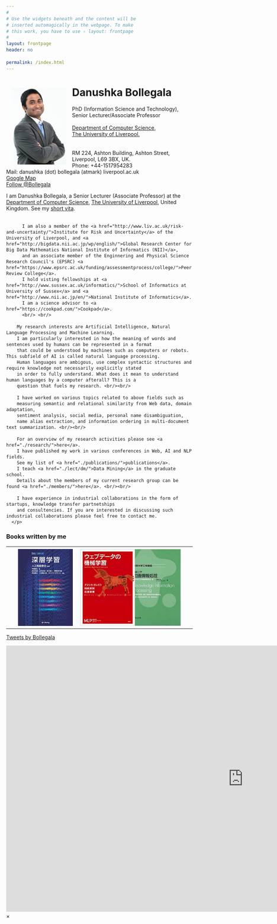 ```yaml
---
#
# Use the widgets beneath and the content will be
# inserted automagically in the webpage. To make
# this work, you have to use › layout: frontpage
#
layout: frontpage
header: no

permalink: /index.html
---
```


<div class="home">

<p><img src="./images/danushka.jpg" align="left" width="148" height="208" vspace="4" hspace="15"/>
          <div><h1 class="title"> Danushka Bollegala</h1></div>
        PhD (Information Science and Technology),<br />
         Senior Lecturer/Associate Professor<br/>
        <br/>
        <a href="http://www.csc.liv.ac.uk/">
        Department of Computer Science,</a><br/>
        <!--
        <a href="http://www.liv.ac.uk/electrical-engineering-electronics-and-computer-science/">
          School of Electrical Engineering, Electronics, and Computer Science </a>,<br/>-->
        <a href="http://www.liv.ac.uk/">
          The University of Liverpool.</a><br/>
        <br/>
        <br/> 
        RM 224, Ashton Building, Ashton Street, Liverpool, L69 3BX, UK.<br/>
        Phone: +44-1517954283<br/>
        Mail: danushka (dot) bollegala (atmark) liverpool.ac.uk <br/>
        <a href="https://www.google.com/maps/d/u/0/viewer?ll=53.406497%2C-2.966373&spn=0%2C0&hl=en&t=h&msa=0&source=embed&ie=UTF8&mid=1jSFL6jBzMMw1O2cF6rKUCC8XDA4">Google Map</a><br/>
        <a href="http://twitter.com/Bollegala" class="twitter-follow-button">Follow @Bollegala</a>
        <script
        src="http://platform.twitter.com/widgets.js"
        type="text/javascript"></script>        
      </p>

  <p>  
        I am Danushka Bollegala, a Senior Lecturer (Associate Professor) at the
          <a href="http://www.liv.ac.uk/computer-science/">Department of Computer Science</a>, <a href="http://www.liv.ac.uk/">The University of Liverpool</a>, United Kingdom. 
        See my <a href="./cv/">short vita</a>.
          <br/> <br/>

          I am also a member of the <a href="http://www.liv.ac.uk/risk-and-uncertainty/">Institute for Risk and Uncertainty</a> of the University of Liverpool, and <a href="http://bigdata.nii.ac.jp/wp/english/">Global Research Center for Big Data Mathematics National Institute of Informatics (NII)</a>,
          and an associate member of the Enginnering and Physical Science Research Council's (EPSRC) <a href="https://www.epsrc.ac.uk/funding/assessmentprocess/college/">Peer Review College</a>. 
          I hold visting fellowships at <a href="http://www.sussex.ac.uk/informatics/">School of Informatics at University of Sussex</a> and <a href="http://www.nii.ac.jp/en/">National Institute of Informatics</a>.
          I am a science advisor to <a href="https://cookpad.com/">Cookpad</a>.
          <br/> <br/>

        My research interests are Artificial Intelligence, Natural Language Processing and Machine Learning.
        I am particularly interested in how the meaning of words and sentences used by humans can be represented in a format
        that could be understood by machines such as computers or robots. This subfield of AI is called natural language processing.
        Human languages are ambigous, use complex syntactic structures and require knowledge not necessarily explicitly stated 
        in order to fully understand. What does it mean to understand human languages by a computer afterall? This is a 
        question that fuels my research. <br/><br/>

        I have worked on various topics related to above fields such as
        measuring semantic and relational similarity from Web data, domain adaptation,
        sentiment analysis, social media, personal name disambiguation,
        name alias extraction, and information ordering in multi-document text summarization. <br/><br/>

        For an overview of my research activities please see <a href="./research/">here</a>.
        I have published my work in various conferences in Web, AI and NLP fields.
        See my list of <a href="./publications/">publications</a>.
        I teach <a href="./lect/dm/">Data Mining</a> in the graduate school.
        Details about the members of my current research group can be found <a href="./members/">here</a>. <br/><br/>

        I have experience in industrial collaborations in the form of startups, knowledge transfer partnetships
        and consultencies. If you are interested in discussing such industrial collaborations please feel free to contact me.
      </p>    

<h3>Books written by me</h3>
<table>
<tr>
<td> <a href="https://www.amazon.co.jp/%E6%B7%B1%E5%B1%A4%E5%AD%A6%E7%BF%92-Deep-Learning-%E9%BA%BB%E7%94%9F-%E8%8B%B1%E6%A8%B9-ebook/dp/B01B768QJW/ref=sr_1_1?ie=UTF8&qid=1471211449&sr=8-1&keywords=%E3%83%9C%E3%83%AC%E3%82%AC%E3%83%A9%E3%83%80%E3%83%8C%E3%82%B7%E3%82%AB"><img src="./images/dlbook.jpg" align="left" width="148" height="208" vspace="4" hspace="25"/></a> </td>
<td> <a href="https://www.amazon.co.jp/%E3%82%A6%E3%82%A7%E3%83%96%E3%83%87%E3%83%BC%E3%82%BF%E3%81%AE%E6%A9%9F%E6%A2%B0%E5%AD%A6%E7%BF%92-%E6%A9%9F%E6%A2%B0%E5%AD%A6%E7%BF%92%E3%83%97%E3%83%AD%E3%83%95%E3%82%A7%E3%83%83%E3%82%B7%E3%83%A7%E3%83%8A%E3%83%AB%E3%82%B7%E3%83%AA%E3%83%BC%E3%82%BA-%E3%83%80%E3%83%8C%E3%82%B7%E3%82%AB%E3%83%BB%E3%83%9C%E3%83%AC%E3%82%AC%E3%83%A9/dp/4061529188/ref=sr_1_2?ie=UTF8&qid=1471211449&sr=8-2&keywords=%E3%83%9C%E3%83%AC%E3%82%AC%E3%83%A9%E3%83%80%E3%83%8C%E3%82%B7%E3%82%AB"><img src="./images/webbook.jpg" align="middle" width="148" height="208" vspace="4" hspace="25"/> </a></td>
<td> <a href="https://www.amazon.co.jp/%E6%9D%B1%E4%BA%AC%E5%A4%A7%E5%AD%A6%E5%B7%A5%E5%AD%A6%E6%95%99%E7%A8%8B-%E6%83%85%E5%A0%B1%E5%B7%A5%E5%AD%A6-%E7%9F%A5%E8%AD%98%E6%83%85%E5%A0%B1%E5%87%A6%E7%90%86-%E4%BC%8A%E5%BA%AD-%E6%96%89%E5%BF%97/dp/4621300237/ref=sr_1_3?ie=UTF8&qid=1471211449&sr=8-3&keywords=%E3%83%9C%E3%83%AC%E3%82%AC%E3%83%A9%E3%83%80%E3%83%8C%E3%82%B7%E3%82%AB"><img src="./images/knowbook.jpg" align="right" width="148" height="208" vspace="4" hspace="25"/> </a></td>
</tr>
</table>

<a class="twitter-timeline" data-width="610" data-height="600" data-theme="light" data-link-color="#2B7BB9" href="https://twitter.com/Bollegala">Tweets by Bollegala</a> <script async src="//platform.twitter.com/widgets.js" charset="utf-8"></script> </div>

<div id="videoModal" class="reveal-modal large" data-reveal="">
  <div class="flex-video widescreen vimeo" style="display: block;">
    <iframe width="1280" height="720" src="https://www.youtube.com/embed/3b5zCFSmVvU" frameborder="0" allowfullscreen></iframe>
  </div>
  <a class="close-reveal-modal">&#215;</a>
</div>
